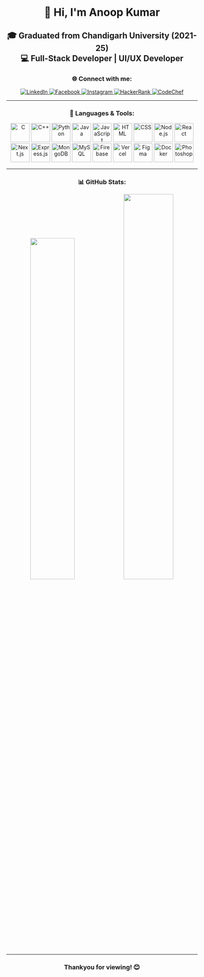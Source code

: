 <div align="center">
  
# 👋 Hi, I'm Anoop Kumar  
🎓 Graduated from Chandigarh University (2021-25) <br/>
💻 Full-Stack Developer | UI/UX Developer<br/>
---

### 🌐 Connect with me:
<p align="center">
<a href="https://www.linkedin.com/in/anoop--kumar/" target="_blank">
  <img src="https://img.shields.io/badge/LinkedIn-blue?logo=linkedin&style=for-the-badge" alt="LinkedIn"/>
</a>
<a href="https://www.facebook.com/Ak312002" target="_blank">
  <img src="https://img.shields.io/badge/Facebook-1877F2?logo=facebook&logoColor=white&style=for-the-badge" alt="Facebook"/>
</a>
<a href="https://www.instagram.com/anoopkumar_ak31/" target="_blank">
  <img src="https://img.shields.io/badge/Instagram-E4405F?logo=instagram&logoColor=white&style=for-the-badge" alt="Instagram"/>
</a>
<a href="https://www.hackerrank.com/amit312002" target="_blank">
  <img src="https://img.shields.io/badge/HackerRank-2EC866?logo=HackerRank&logoColor=white&style=for-the-badge" alt="HackerRank"/>
</a>
<a href="https://www.codechef.com/users/anoop_kumar31" target="_blank">
  <img src="https://img.shields.io/badge/CodeChef-5B4638?logo=codechef&logoColor=white&style=for-the-badge" alt="CodeChef"/>
</a>
</p>

---

### 🚀 Languages & Tools:
<p align="center">
  <img src="https://skillicons.dev/icons?i=c" alt="C" height="50"/>
  <img src="https://skillicons.dev/icons?i=cpp" alt="C++" height="50"/>
  <img src="https://skillicons.dev/icons?i=python" alt="Python" height="50"/>
  <img src="https://skillicons.dev/icons?i=java" alt="Java" height="50"/>
  <img src="https://skillicons.dev/icons?i=js" alt="JavaScript" height="50"/>
  <img src="https://skillicons.dev/icons?i=html" alt="HTML" height="50"/>
  <img src="https://skillicons.dev/icons?i=css" alt="CSS" height="50"/>
  <img src="https://skillicons.dev/icons?i=nodejs" alt="Node.js" height="50"/>
  <img src="https://skillicons.dev/icons?i=react" alt="React" height="50"/>
  <img src="https://skillicons.dev/icons?i=nextjs" alt="Next.js" height="50"/>
  <img src="https://skillicons.dev/icons?i=express" alt="Express.js" height="50"/>
  <img src="https://skillicons.dev/icons?i=mongodb" alt="MongoDB" height="50"/>
  <img src="https://skillicons.dev/icons?i=mysql" alt="MySQL" height="50"/>
  <img src="https://skillicons.dev/icons?i=firebase" alt="Firebase" height="50"/>
  <img src="https://skillicons.dev/icons?i=vercel" alt="Vercel" height="50"/>
  <img src="https://skillicons.dev/icons?i=figma" alt="Figma" height="50"/>
  <img src="https://skillicons.dev/icons?i=docker" alt="Docker" height="50"/>
  <img src="https://skillicons.dev/icons?i=photoshop" alt="Photoshop" height="50"/>
</p>

---

### 📊 GitHub Stats:
<div align="center">
  <img src="https://github-readme-stats.vercel.app/api?username=Anoop-Kumar-31&show_icons=true&theme=radical" width="48%"/>
  <img src="https://github-readme-streak-stats.herokuapp.com/?user=Anoop-Kumar-31&theme=radical" width="51%"/>
</div>

---
### Thankyou for viewing! 😊
</div>
